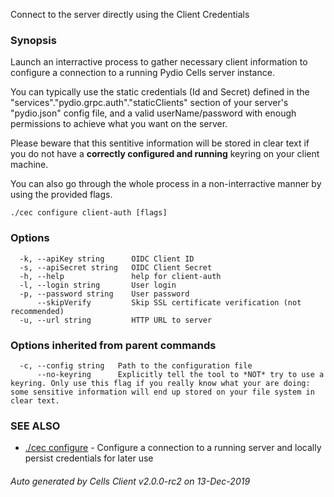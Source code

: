 Connect to the server directly using the Client Credentials

### Synopsis


Launch an interractive process to gather necessary client information to configure a connection to a running Pydio Cells server instance.

You can typically use the static credentials (Id and Secret) defined in the "services"."pydio.grpc.auth"."staticClients" section of your server's "pydio.json" config file, 
and a valid userName/password with enough permissions to achieve what you want on the server.

Please beware that this sentitive information will be stored in clear text if you do not have a **correctly configured and running** keyring on your client machine.

You can also go through the whole process in a non-interractive manner by using the provided flags.


```
./cec configure client-auth [flags]
```

### Options

```
  -k, --apiKey string      OIDC Client ID
  -s, --apiSecret string   OIDC Client Secret
  -h, --help               help for client-auth
  -l, --login string       User login
  -p, --password string    User password
      --skipVerify         Skip SSL certificate verification (not recommended)
  -u, --url string         HTTP URL to server
```

### Options inherited from parent commands

```
  -c, --config string   Path to the configuration file
      --no-keyring      Explicitly tell the tool to *NOT* try to use a keyring. Only use this flag if you really know what your are doing: some sensitive information will end up stored on your file system in clear text.
```

### SEE ALSO

* [./cec configure](./cec-configure)	 - Configure a connection to a running server and locally persist credentials for later use

###### Auto generated by Cells Client v2.0.0-rc2 on 13-Dec-2019
